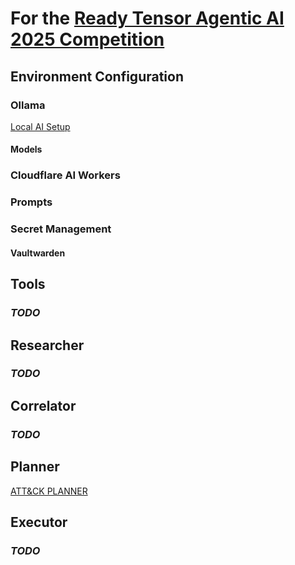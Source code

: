 # For the [Ready Tensor Agentic AI 2025 Competition](https://www.readytensor.ai/agentic-ai-2025/)

## Environment Configuration

### Ollama

[Local AI Setup](https://cmndcntrl.notion.site/local-ai-setup)

#### Models

### Cloudflare AI Workers

### Prompts

### Secret Management

#### Vaultwarden

## Tools

### *TODO*

## Researcher

### *TODO*

## Correlator

### *TODO*

## Planner

[ATT&CK PLANNER](https://github.com/cmndcntrlcyber/attck-planner)

## Executor

### *TODO*
